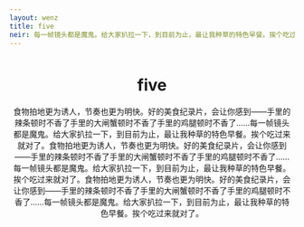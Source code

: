 ```yaml
---
layout: wenz
title: five
neir: 每一帧镜头都是魔鬼。给大家扒拉一下，到目前为止，最让我种草的特色早餐。挨个吃过来就对了。
---
```



<center>
<div style="width: 500px;margin-top: 50px">
<h1>five</h1>
<p>食物拍地更为诱人，节奏也更为明快。好的美食纪录片，会让你感到——手里的辣条顿时不香了手里的大闸蟹顿时不香了手里的鸡腿顿时不香了......每一帧镜头都是魔鬼。给大家扒拉一下，到目前为止，最让我种草的特色早餐。挨个吃过来就对了。食物拍地更为诱人，节奏也更为明快。好的美食纪录片，会让你感到——手里的辣条顿时不香了手里的大闸蟹顿时不香了手里的鸡腿顿时不香了......每一帧镜头都是魔鬼。给大家扒拉一下，到目前为止，最让我种草的特色早餐。挨个吃过来就对了。食物拍地更为诱人，节奏也更为明快。好的美食纪录片，会让你感到——手里的辣条顿时不香了手里的大闸蟹顿时不香了手里的鸡腿顿时不香了......每一帧镜头都是魔鬼。给大家扒拉一下，到目前为止，最让我种草的特色早餐。挨个吃过来就对了。</p></div></center>